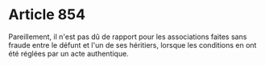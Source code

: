 # Article 854

Pareillement, il n'est pas dû de rapport pour les associations faites sans fraude entre le défunt et l'un de ses héritiers, lorsque les conditions en ont été réglées par un acte authentique.